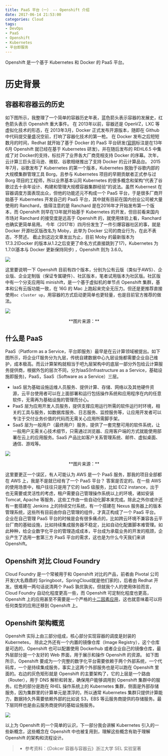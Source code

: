 ```yaml
---
title: PaaS 平台（一） -- Openshift 介绍
date: 2017-06-14 21:53:00
categories: Cloud
tags: 
- DevOps
- PaaS
- Openshift
- Kubernetes
- 平台即服务
---
```

Openshift 是一个基于 Kubernetes 和 Docker 的 PaaS 平台。

# 历史背景

## 容器和容器云的历史

如下图所示，我整理了一个简单的容器历史年表，蓝色箭头表示容器的发展史，红色箭头表示 Openshift 重大事件。
在 2013年以前，容器还是 OpenVZ，LXC 等虚拟化技术的形态，在 2013年3月，Docker 正式发布开源版本，随即在 Github 中代码提交量盛况空前，打响了容器化技术的第一枪。
在 Docker 发布之后短短数月的时间，Redhat 就开始了基于 Docker 的 PaaS 平台研发([官网](https://www.openshift.org/)标注是在13年6月 Openshift 就已经在基于 Kubernetes 研发)，并在随后发布的 REHL6.5 中集成了对 Docker的支持，标拉开了业界各大厂商竞相支持 Docker 的序幕。次年，云计算三巨头亚马逊、微软、谷歌相继推出了支持 Docker 的云计算品台。
2015年7月，谷歌发布了 Kubernetes 的第一个版本，Kubernetes 脱胎于谷歌内部的大规模集群管理工具 Borg，且参与 Kubernetes 项目的早期贡献者正式参与过 Borg 项目的工程师，所以业界基本认同 Kubernetes 的很多概念和架构“代表了谷歌过去十余年设计、构建和管理大规模容器集群经验”的说法。虽然 Kubernest 在容器调度方面表现出众，但他的功能还元不构成一个 PaaS 平台，于是很多厂商开始基于 Kubernetes 开发自己的 PaaS 平台，其中就有目前在国内创业公司被大量使用的 Ranchard，值得注意的是 Ranchard 是在2016年才开始发布第一个版本，而 Openshift 则早在13年就开始基于 Kubernetes 的开发，但目前看来国内市场对 Ranchard 的接受度是远高于 Openshift 的，就使用体验上看，Ranchard 也确实更简单易用。
今年（2017年）四月份发生了一件引爆容器社区的事，就是 Docker 开源社区版改名为 Moby，此举为 Docker 公司的商业行为，在此不表态，不赘述。
截止到这边文章发出为止，目前 Moby 的最新版本为 17.3.2(Docker 的版本从1.2之后变更了命名方式直接跳到了17)，Kubernetes 为1.7.0(基本与 Docker 更新保持同步) ，Openshift 则为 3.6.0。

![](/images/container_timeline.png)

这里要说明一下 Openshift 目前有四个版本，分别为公有云版（类似于AWS）、企业版、企业定制版（保证专属硬件）、社区版本，笔者试用版本为社区版。社区版中有一个分支应用叫 minishift，是一个基于虚拟机的单节点 Openshift 集群，基本和公有云版功能一致，在 16G 的 Mac 上跑起来完全无压力。但还是更推荐直接使用```oc cluster up```，用容器的方式启动更简单也更轻量，也是目前官方推荐的做法。

![](/images/openshift_version.png)
<center>**图片来源：**<https://docs.openshift.com/></center>

## 什么是 PaaS

PaaS（Platform as a Service，平台即服务）最早是在云计算领域被提出。如下图所示，将企业IT服务分为九层，传统自建数据中心九层设施都需要企业自己维护，成本极高。而云计算架构就相当于吧九层架构中的底层一部分外包给云计算服务提供商，根据外包的层次不同，分为IaaS(Infrastructure as a Service，基础设施即服务)，PaaS，SaaS（Software as a Service）三层。

- IaaS 层为基础设施运维人员服务、提供计算、存储、网络以及其他硬件资源，云平台使用者可以在上面部署和运行包括操作系统和应用程序在内的任意软件，无需再为基础设施的管理而分心。
- PaaS 层为应用开发人员服务，提供支撑应用运行所需的软件运行时环境，相关的工具与服务，如数据库服务、日志服务、监控服务等，让应用开发者可以专注于交付业务价值的代码而无需关心应用所需脚手架。
- SaaS 层为一般用户（最终用户）服务，提供了一套完整可用的软件系统，让一般用户无需关心技术细节，只需通过浏览器、应用客户端的方式就能使用部署在云上的应用服务。SaaS 产品比如客户关系管理系统、邮件、虚拟桌面、通信、游戏等。

![](/images/IaaS_PaaS_SaaS.png)
<center>**图片来源：**<https://mycloudblog7.wordpress.com/2013/06/19/who-manages-cloud-iaas-paas-and-saas-services/></center>

这里要更正一个误区，有人可能认为 AWS 是一个 PaaS 服务，那我的项目全部都在 AWS 上，我是不是就已经有了一个 PaaS 平台？
答案是否定的。在一些 AWS 的使用场景中，租户往往只是用了它的 IaaS 级服务，比如 EC2 instance，出于也无需要或灵活性的考虑，租户需要自己管理操作系统以上的环境，诸如安装 Tomcat, Apache 等服务，这些工作由一些自动化脚本来完成。除此之外你或许还有一套搭建在 Jenkins 上的持续交付系统，有一个搭建在 Nexus 服务器上的版本管理系统，这些所有目前由你自己管理的组件，才真正构成了一个 PaaS 平台。
企业在自己管理 PaaS 平台的时候是会有很多痛点的，比如跨云环境不兼容各云平台厂商的基础设施，比如持续集成服务器不稳定，比如自动化配置脚本难管理。如此种种，给企业数字化平台的管理造成成本，平台成为承载业务的开发的瓶颈，企业产生了选用一套第三方 PaaS 平台的需求，这也是为什么今天我们来讲 Openshift。

## Openshift 对比 Cloud Foundry

Cloud Foundry 是一个常被用于和 Openshift 对比的产品，前者由 Pivotal 公司开发(大名鼎鼎的 Springboot，SpringCloud就是他们家的)，后者由 Redhat 开发。很难用一两句话说清两个 PaaS 孰优孰劣，但就我个人的使用体验而言，Cloud Foundry 自动化程度更高一些，而 Openshift 可定制化程度也更高，Openshift 上的应用甚至不需要是一个严格的[十二因素应用](https://12factor.net/)，这也就意味着可以将任何类型的应用迁移到 Openshift 上。

## Openshift 架构概览

Openshift 实际上由三部分组成，核心部分实现容器的调度是封装的 Kubernetes， 除此之外还有一个内置的镜像仓库（Image Registry），这个仓库是可选的，Openshift 也可以配置使用 Dockerhub 或者企业自己的镜像仓库，最外层部分是一个友好的 Web 界面，用于展示和操作 Openshift 的资源。
如下图所示，Openshift 要成为一个完整的数字化平台需要依赖于两个外部系统，一个代码库，一个是持续集成服务，事实上这两个外部服务也是可以跑在 Openshift 里面的。右边的灰色矩形就是 Openshift 的主要架构了，它的上层是一个路由（Router），用于 DNS 解析和转发，确保用户能够调用到 Openshift 集群中的服务。红色的部分是跑在 RHEL 操作系统上的 Kubernetes 集群，侧面是外部存储服务，因为集群里的计算单元是漂浮的，所以通常 Kubernetes 集群只提供计算能力，数据持久外需要依赖外部的比如说 S3，EBS 等云服务商提供的存储服务。最下层同样也是由云服务商提供的基础设施服务。

![](/images/openshift_infrastracture.png)

以上为 Openshift 的一个简单的认识，下一部分我会讲解 Kubernetes 引入的一些新概念，这些概念在 Openshift 中也被复用到，理解这些概念有助于理解 Openshift 的架构和流程设计。

> * 参考资料：《Dokcer 容器与容器云》浙江大学 SEL 实验室著

